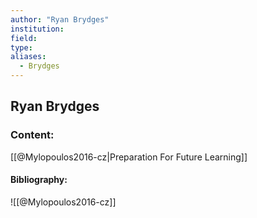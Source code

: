 ```yaml
---
author: "Ryan Brydges"
institution:
field:
type:
aliases:
  - Brydges
---
```


## Ryan Brydges

### Content:
[[@Mylopoulos2016-cz|Preparation For Future Learning]]

#### Bibliography:

![[@Mylopoulos2016-cz]]